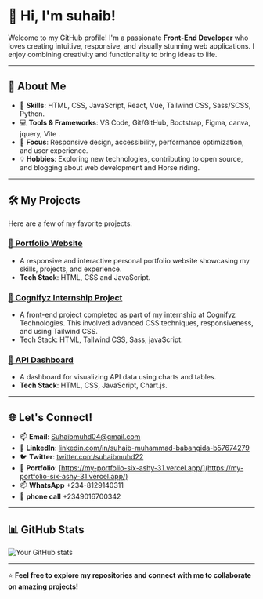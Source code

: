 # 👋 Hi, I'm suhaib!

Welcome to my GitHub profile! I'm a passionate **Front-End Developer** who loves creating intuitive, responsive, and visually stunning web applications. I enjoy combining creativity and functionality to bring ideas to life.

---

## 🚀 About Me
- 🌱 **Skills**: HTML, CSS, JavaScript, React, Vue, Tailwind CSS, Sass/SCSS, Python.
- 💻 **Tools & Frameworks**: VS Code, Git/GitHub, Bootstrap, Figma, canva, jquery, Vite .
- 🎯 **Focus**: Responsive design, accessibility, performance optimization, and user experience.
- 💡 **Hobbies**: Exploring new technologies, contributing to open source, and blogging about web development and Horse riding.

---

## 🛠️ My Projects

Here are a few of my favorite projects:

### [📁 Portfolio Website](https://my-portfolio-six-ashy-31.vercel.app/)
- A responsive and interactive personal portfolio website showcasing my skills, projects, and experience.
- **Tech Stack**: HTML, CSS and JavaScript.

### [📁 Cognifyz Internship Project]()
- A front-end project completed as part of my internship at Cognifyz Technologies. This involved advanced CSS techniques, responsiveness, and using Tailwind CSS.
- Tech Stack: HTML, Tailwind CSS, Sass, javaScript.

### [📁 API Dashboard](https://github.com/yourusername/api-dashboard)
- A dashboard for visualizing API data using charts and tables.
- **Tech Stack**: HTML, CSS, JavaScript, Chart.js.

---

## 🌐 Let's Connect!

- 📫 **Email**: [Suhaibmuhd04@gmail.com](mailto:Suhaibmuhd04@gmail.com)
- 💼 **LinkedIn**: [linkedin.com/in/suhaib-muhammad-babangida-b57674279](https://www.linkedin.com/in/suhaib-muhammad-babangida-b57674279)
- 🐦 **Twitter**: [twitter.com/suhaibmuhd22](https://twitter.com/suhaibmuhd22)
- 📁 **Portfolio**: [https://my-portfolio-six-ashy-31.vercel.app/](https://my-portfolio-six-ashy-31.vercel.app/)
- 📫 **WhatsApp** +234-8129140311
- 📱 **phone call**  +2349016700342

---

## 📊 GitHub Stats

![Your GitHub stats](https://github-readme-stats.vercel.app/api?username=suhaibmuhd01&show_icons=true&theme=radical)

---

⭐️ **Feel free to explore my repositories and connect with me to collaborate on amazing projects!**


<!---
Suhaibmuhd01/Suhaibmuhd01 is a ✨ special ✨ repository because its `README.md` (this file) appears on your GitHub profile.
You can click the Preview link to take a look at your changes.
--->

